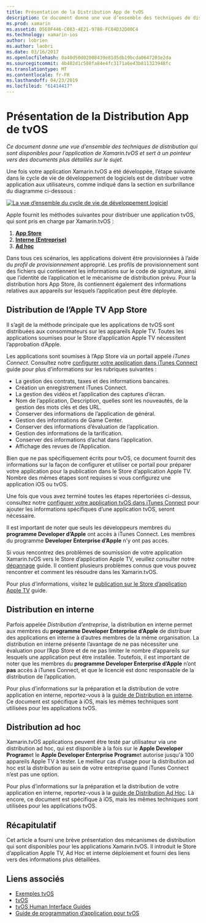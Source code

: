 ```yaml
---
title: Présentation de la Distribution App de tvOS
description: Ce document donne une vue d’ensemble des techniques de distribution qui sont disponibles pour l’application de Xamarin.tvOS et sert à un pointeur vers des documents plus détaillés sur le sujet.
ms.prod: xamarin
ms.assetid: D5E0F446-C083-4E21-9788-FC84D32D00C4
ms.technology: xamarin-ios
author: lobrien
ms.author: laobri
ms.date: 03/16/2017
ms.openlocfilehash: 0a40d50d02008439e81d5db19bcda0647203e2da
ms.sourcegitcommit: 4b402d1c508fa84e4fc3171a6e43b811323948fc
ms.translationtype: MT
ms.contentlocale: fr-FR
ms.lasthandoff: 04/23/2019
ms.locfileid: "61414417"
---
```

# <a name="tvos-app-distribution-overview"></a>Présentation de la Distribution App de tvOS

_Ce document donne une vue d’ensemble des techniques de distribution qui sont disponibles pour l’application de Xamarin.tvOS et sert à un pointeur vers des documents plus détaillés sur le sujet._


Une fois votre application Xamarin.tvOS a été développée, l’étape suivante dans le cycle de vie de développement de logiciels est de distribuer votre application aux utilisateurs, comme indiqué dans la section en surbrillance du diagramme ci-dessous :


[![La vue d’ensemble du cycle de vie de développement logiciel](images/publishingdiagram.png)](images/publishingdiagram.png#lightbox)


Apple fournit les méthodes suivantes pour distribuer une application tvOS, qui sont pris en charge par Xamarin.tvOS :

1. [**App Store**](#Apple-TV-App-Store-Distribution)
2. [**Interne (Entreprise)**](#In-House-Distribution) 
2. [**Ad hoc**](#Ad_Hoc_Distribution) 

Dans tous ces scénarios, les applications doivent être provisionnées à l’aide du *profil de provisionnement* approprié. Les profils de provisionnement sont des fichiers qui contiennent les informations sur le code de signature, ainsi que l’identité de l’application et le mécanisme de distribution prévu. Pour la distribution hors App Store, ils contiennent également des informations relatives aux appareils sur lesquels l’application peut être déployée.

<a name="Apple-TV-App-Store-Distribution" />

## <a name="apple-tv-app-store-distribution"></a>Distribution de l’Apple TV App Store

Il s’agit de la méthode principale que les applications de tvOS sont distribuées aux consommateurs sur les appareils Apple TV. Toutes les applications soumises pour le Store d’application Apple TV nécessitent l’approbation d’Apple.

Les applications sont soumises à l’App Store via un portail appelé *iTunes Connect*. Consultez notre [configurer votre application dans iTunes Connect](~/ios/deploy-test/app-distribution/app-store-distribution/itunesconnect.md) guide pour plus d’informations sur les rubriques suivantes :

- La gestion des contrats, taxes et des informations bancaires.
- Création un enregistrement iTunes Connect.
- La gestion des vidéos et l’application des captures d’écran.
- Nom de l’application, Description, quelles sont les nouveautés, de la gestion des mots clés et des URL.
- Conserver des informations de l’application de général.
- Gestion des informations de Game Center.
- Conserver des informations d’évaluation de l’application.
- Gestion des informations de la tarification.
- Conserver des informations d’achat dans l’application.
- Affichage des revues de l’Application.

Bien que ne pas spécifiquement écrits pour tvOS, ce document fournit des informations sur la façon de configurer et utiliser ce portail pour préparer votre application pour la publication dans le Store d’application Apple TV. Nombre des mêmes étapes sont requises si vous configurez une application iOS ou tvOS.

Une fois que vous avez terminé toutes les étapes répertoriées ci-dessus, consultez notre [configurer votre application tvOS dans iTunes Connect](~/ios/tvos/deploy-test/app-distribution/itunes-connect.md) pour ajouter les informations spécifiques d’une application tvOS, seront nécessaire.

Il est important de noter que seuls les développeurs membres du **programme Developer d’Apple** ont accès à iTunes Connect. Les membres du programme **Developer Enterprise d’Apple** n’y ont pas accès.

Si vous rencontrez des problèmes de soumission de votre application Xamarin.tvOS vers le Store d’application Apple TV, veuillez consulter notre [dépannage](~/ios/tvos/troubleshooting.md) guide. Il contient plusieurs problèmes connus que vous pouvez rencontrer et comment les résoudre dans les Xamarin.tvOS.

Pour plus d’informations, visitez le [publication sur le Store d’application Apple TV](~/ios/tvos/deploy-test/app-distribution/app-store-publishing.md) guide.

<a name="In-House-Distribution" />

## <a name="in-house-distribution"></a>Distribution en interne

Parfois appelée *Distribution d’entreprise*, la distribution en interne permet aux membres du **programme Developer Enterprise d’Apple** de distribuer des applications en interne à d’autres membres de la même organisation. La distribution en interne présente l’avantage de ne pas nécessiter une évaluation pour l’App Store et de ne pas limiter le nombre d’appareils sur lesquels une application peut être installée. Toutefois, il est important de noter que les membres du **programme Developer Enterprise d’Apple** n’ont **pas** accès à iTunes Connect, et que le licencié est donc responsable de la distribution de l’application.

Pour plus d’informations sur la préparation et la distribution de votre application en interne, reportez-vous à la [guide de Distribution en interne](~/ios/deploy-test/app-distribution/in-house-distribution.md). Ce document est spécifique à iOS, mais les mêmes techniques sont utilisées pour les applications tvOS.

<a name="Ad_Hoc_Distribution"/>

## <a name="ad-hoc-distribution"></a>Distribution ad hoc

Xamarin.tvOS applications peuvent être testé par utilisateur via une distribution ad hoc, qui est disponible à la fois sur le **Apple Developer Program**et le **Apple Developer Enterprise Program**et autorise jusqu'à 100 appareils Apple TV à tester. Le meilleur cas d’usage pour la distribution ad hoc est la distribution au sein de votre entreprise quand iTunes Connect n’est pas une option.

Pour plus d’informations sur la préparation et la distribution de votre application en interne, reportez-vous à la [guide de Distribution Ad Hoc](~/ios/deploy-test/app-distribution/ad-hoc-distribution.md). Là encore, ce document est spécifique à iOS, mais les mêmes techniques sont utilisées pour les applications tvOS.

<a name="Summary" />

## <a name="summary"></a>Récapitulatif

Cet article a fourni une brève présentation des mécanismes de distribution qui sont disponibles pour les applications Xamarin.tvOS. Il introduit le Store d’application Apple TV, Ad Hoc et interne déploiement et fourni des liens vers des informations plus détaillées.



## <a name="related-links"></a>Liens associés

- [Exemples tvOS](https://developer.xamarin.com/samples/tvos/all/)
- [tvOS](https://developer.apple.com/tvos/)
- [tvOS Human Interface Guides](https://developer.apple.com/tvos/human-interface-guidelines/)
- [Guide de programmation d’application pour tvOS](https://developer.apple.com/library/prerelease/tvos/documentation/General/Conceptual/AppleTV_PG/)
